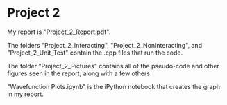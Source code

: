 # Project 2

My report is "Project_2_Report.pdf".

The folders "Project_2_Interacting", "Project_2_NonInteracting", and "Project_2_Unit_Test" contain the .cpp files that run the code.

The folder "Project_2_Pictures" contains all of the pseudo-code and other figures seen in the report, along with a few others.

"Wavefunction Plots.ipynb" is the iPython notebook that creates the graph in my report.